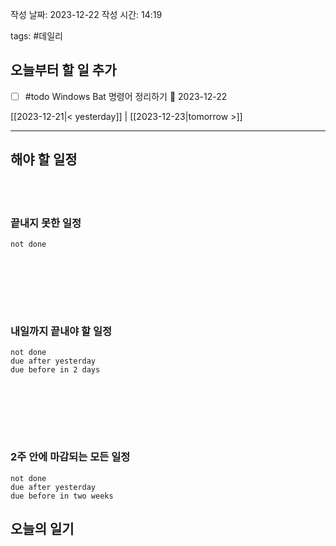 
작성 날짜: 2023-12-22
작성 시간: 14:19

tags: #데일리

## 오늘부터 할 일 추가
- [ ] #todo Windows Bat 명령어 정리하기 📅 2023-12-22

[[2023-12-21|< yesterday]] | [[2023-12-23|tomorrow >]]  
  
---  
## 해야 할 일정  

<br></br>
### 끝내지 못한 일정

```tasks
not done
```
<br></br>

<br></br>
### 내일까지 끝내야 할 일정
```tasks
not done
due after yesterday
due before in 2 days
```
<br></br>

<br></br>
### 2주 안에 마감되는 모든 일정
```tasks
not done
due after yesterday
due before in two weeks
```



## 오늘의 일기
